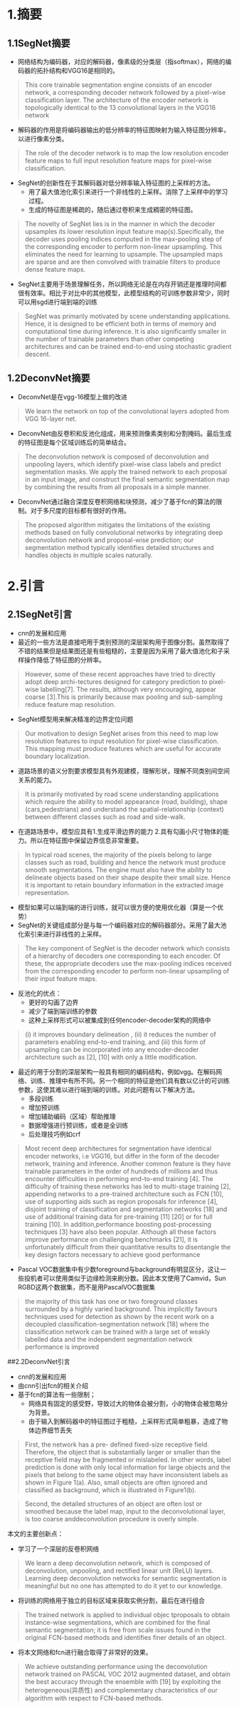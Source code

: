 # 1.摘要
## 1.1SegNet摘要
- 网络结构为编码器，对应的解码器，像素级的分类层（指softmax），网络的编码器的拓扑结构和VGG16是相同的。
>  This core trainable segmentation engine consists of an encoder network, a corresponding decoder network followed by a pixel-wise classification layer. The architecture of the encoder network is topologically identical to the 13 convolutional layers in the VGG16 network

- 解码器的作用是将编码器输出的低分辨率的特征图映射为输入特征图分辨率，以进行像素分类。
> The role of the decoder network is to map the low resolution encoder feature maps to full input resolution feature maps for pixel-wise classification.

- SegNet的创新性在于其解码器对低分辨率输入特征图的上采样的方法。
  - 用了最大值池化索引来进行一个非线性的上采样。消除了上采样中的学习过程。
  - 生成的特征图是稀疏的，随后通过卷积来生成稠密的特征图。
> The novelty of SegNet lies is in the manner in which the decoder upsamples its lower resolution input feature map(s).Specifically, the decoder uses pooling indices computed in the max-pooling step of the corresponding encoder to perform non-linear upsampling. This eliminates the need for learning to upsample. The upsampled maps are sparse and are then convolved with trainable filters to produce dense feature maps.

- SegNet主要用于场景理解任务，所以网络无论是在内存开销还是推理时间都很有效率。相比于对比中的其他模型，此模型结构的可训练参数非常少，同时可以用sgd进行端到端的训练
> SegNet was primarily motivated by scene understanding applications. Hence, it is designed to be efficient both in terms of memory and computational time during inference. It is also significantly smaller in the number of trainable parameters than other competing architectures and can be trained end-to-end using stochastic gradient descent.

## 1.2DeconvNet摘要
- DeconvNet是在vgg-16模型上做的改进
> We learn the network on top of the convolutional layers adopted from VGG
16-layer net.

- DeconvNet由反卷积和反池化组成，用来预测像素类别和分割掩码。最后生成的特征图是每个区域训练后的简单结合。
> The deconvolution network is composed of deconvolution and unpooling layers, which identify pixel-wise class labels and predict segmentation masks. We apply the trained network to each proposal in an input image, and construct the final semantic segmentation map by combining the results from all proposals in a simple manner.

- DeconvNet通过融合深度反卷积网络和块预测，减少了基于fcn的算法的限制。对于多尺度的目标都有很好的作用。
> The proposed algorithm mitigates the limitations of the existing methods based on fully convolutional networks by integrating deep deconvolution network and proposal-wise prediction; our segmentation method typically identifies detailed structures and handles objects in multiple scales naturally.

# 2.引言
## 2.1SegNet引言
- cnn的发展和应用
- 最近的一些方法是直接吧用于类别预测的深层架构用于图像分割。虽然取得了不错的结果但是结果图还是有些粗糙的，主要是因为采用了最大值池化和子采样操作降低了特征图的分辨率。
>  However, some of these recent approaches have tried to directly adopt deep archi-tectures designed for category prediction to pixel-wise labelling[7]. The results, although very encouraging, appear coarse [3].This is primarily because max pooling and sub-sampling reduce feature map resolution.

- SegNet模型用来解决精准的边界定位问题
> Our motivation to design SegNet arises from this need to map low resolution features to input resolution for pixel-wise classification. This mapping must produce features which are useful for accurate boundary localization.

- 道路场景的语义分割要求模型具有外观建模，理解形状，理解不同类别间空间关系的能力。
>  It is primarily motivated by road scene understanding applications which require the ability to model appearance (road, building), shape (cars,pedestrians) and understand the spatial-relationship (context) between different classes such as road and side-walk.

- 在道路场景中，模型应具有1.生成平滑边界的能力 2.具有勾画小尺寸物体的能力。所以在特征图中保留边界信息非常重要。
>  In typical road scenes, the majority of the pixels belong to large classes such as road, building and hence the network must produce smooth segmentations. The engine must also have the ability to delineate objects based on their shape despite their small size. Hence it is important to retain boundary information in the extracted image representation.

- 模型如果可以端到端的进行训练，就可以很方便的使用优化器（算是一个优势）
- SegNet的关键组成部分是与每一个编码器对应的解码器部分。采用了最大池化索引来进行非线性的上采样。  
>  The key component of SegNet is the decoder network which consists of a hierarchy of decoders one corresponding to each encoder. Of these, the appropriate decoders use the max-pooling indices received from the corresponding encoder to perform non-linear upsampling of their input feature maps.

- 反池化的优点：
  - 更好的勾画了边界
  - 减少了端到端训练的参数
  - 这种上采样形式可以被集成到任何encoder-decoder架构的网络中  
>  (i) it improves boundary delineation , (ii) it reduces the number of parameters enabling end-to-end training, and (iii) this form of upsampling can be incorporated into any encoder-decoder architecture such as [2], [10] with only a little modification.

- 最近的用于分割的深层架构一般具有相同的编码结构，例如vgg。在解码网络、训练、推理中有所不同。另一个相同的特征是他们具有数以亿计的可训练参数，这使其难以进行端到端的训练。对此问题有以下解决方法。
  - 多段训练
  - 增加预训练
  - 增加辅助编码（区域）帮助推理
  - 数据增强进行预训练，或者是全训练
  - 后处理技巧例如crf
>  Most recent deep architectures for segmentation have identical encoder networks, i.e VGG16, but differ in the form of the decoder network, training and inference. Another common feature is they have trainable parameters in the order of hundreds of millions and thus encounter difficulties in performing end-to-end training [4]. The difficulty of training these networks has led to multi-stage training [2], appending networks to a pre-trained architecture such as FCN [10], use of supporting aids such as region proposals for inference [4], disjoint training of classification and segmentation networks [18] and use of additional training data for pre-training [11] [20] or for full training [10]. In addition,performance boosting post-processing techniques [3] have also been popular. Although all these factors improve performance on challenging benchmarks [21], it is unfortunately difficult from their quantitative results to disentangle the key design factors necessary to achieve good performance

- Pascal VOC数据集中有少数foreground与background有明显区分，这让一些投机者可以使用类似于边缘检测来刷分数。因此本文使用了Camvid，Sun RGBD这两个数据集，而不是用PascalVOC数据集
>  the majority of this task has one or two foreground classes surrounded by a highly varied background. This implicitly favours techniques used for detection as shown by the recent work on a decoupled classification-segmentation network [18] where the classification network can be trained with a large set of weakly labelled data and the independent segmentation network performance is improved

##2.2DeconvNet引言
- cnn的发展和应用
- 由cnn引出fcn的相关介绍
- 基于fcn的算法有一些限制；
  - 网络具有固定的感受野，导致过大的物体会被分割，小的物体会被忽略分为背景。
  - 由于输入到解码器中的特征图过于粗糙，上采样形式简单粗暴，造成了物体边界细节丢失
>  First, the network has a pre- defined fixed-size receptive field. Therefore, the object that is substantially larger or smaller than the receptive field may be fragmented or mislabeled. In other words, label prediction is done with only local information for large objects and the pixels that belong to the same object may have inconsistent labels as shown in Figure 1(a). Also, small objects are often ignored and classified as background, which is illustrated in Figure1(b).  

>  Second, the detailed structures of an object are often lost or smoothed because the label map, input to the deconvolutional layer, is too coarse anddeconvolution procedure is overly simple.

本文的主要创新点：
- 学习了一个深层的反卷积网络
>  We learn a deep deconvolution network, which is composed of deconvolution, unpooling, and rectified linear unit (ReLU) layers. Learning deep deconvolution networks for semantic segmentation is meaningful but no one has attempted to do it yet to our knowledge.

- 将训练的网络用于独立的目标区域来获取实例分割，最后在进行组合
> The trained network is applied to individual objec tproposals to obtain instance-wise segmentations, which are combined for the final semantic segmentation; it is free from scale issues found in the original FCN-based methods and identifies finer details of an object.

- 将本文网络和fcn进行融合取得了非常好的效果。
> We achieve outstanding performance using the deconvolution network trained on PASCAL VOC 2012 augmented dataset, and obtain the best accuracy through the ensemble with [19] by exploiting the heterogeneous(异质性) and complementary characteristics of our algorithm with respect to FCN-based methods.
